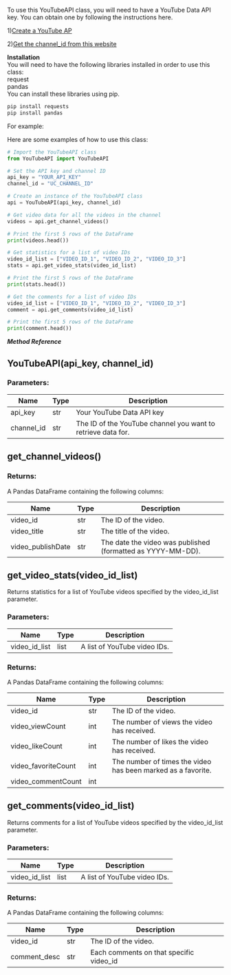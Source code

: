 To use this YouTubeAPI class, you will need to have a YouTube Data API key. You can obtain one by following the instructions here.

1)[Create a YouTube AP](https://www.youtube.com/watch?v=N18czV5tj5o) <br>

2)[Get the channel_id from this website](https://commentpicker.com/youtube-channel-id.php) <br>

**Installation** <br>
You will need to have the following libraries installed in order to use this class:<br>
request<br>
pandas<br>
You can install these libraries using pip.<br>

```python
pip install requests 
pip install pandas
 ```
For example:<br>

Here are some examples of how to use this class:

```python
# Import the YouTubeAPI class
from YouTubeAPI import YouTubeAPI

# Set the API key and channel ID
api_key = "YOUR_API_KEY"
channel_id = "UC_CHANNEL_ID"

# Create an instance of the YouTubeAPI class
api = YouTubeAPI(api_key, channel_id)

# Get video data for all the videos in the channel
videos = api.get_channel_videos()

# Print the first 5 rows of the DataFrame
print(videos.head())

# Get statistics for a list of video IDs
video_id_list = ["VIDEO_ID_1", "VIDEO_ID_2", "VIDEO_ID_3"]
stats = api.get_video_stats(video_id_list)

# Print the first 5 rows of the DataFrame
print(stats.head())

# Get the comments for a list of video IDs
video_id_list = ["VIDEO_ID_1", "VIDEO_ID_2", "VIDEO_ID_3"]
comment = api.get_comments(video_id_list)

# Print the first 5 rows of the DataFrame
print(comment.head())


```



***Method Reference***

## YouTubeAPI(api_key, channel_id)

### Parameters:

| Name | Type | Description |
|------|------|-------------|
| api_key | str  | Your YouTube Data API key|
| channel_id|str | The ID of the YouTube channel you want to retrieve data for.|


## get_channel_videos()

### Returns:
A Pandas DataFrame containing the following columns:

|Name| Type | Description |
|-----|------|-------------|
|video_id| str  |The ID of the video.|
|video_title|str|The title of the video.|
|video_publishDate|str|The date the video was published (formatted as YYYY-MM-DD).



## get_video_stats(video_id_list)
Returns statistics for a list of YouTube videos specified by the video_id_list parameter.

### Parameters:

| Name | Type | Description |
|------|------|-------------|
| video_id_list | list  |A list of YouTube video IDs.|


### Returns:
A Pandas DataFrame containing the following columns:

|Name| Type | Description |
|-----|------|-------------|
|video_id| str  |The ID of the video.|
|video_viewCount|int|The number of views the video has received.|
|video_likeCount|int|The number of likes the video has received.|
|video_favoriteCount|int|The number of times the video has been marked as a favorite.|
|video_commentCount|int||The number of comments the video has received.|


## get_comments(video_id_list)
Returns comments for a list of YouTube videos specified by the video_id_list parameter.

### Parameters:

| Name | Type | Description |
|------|------|-------------|
| video_id_list | list  |A list of YouTube video IDs.|


### Returns:
A Pandas DataFrame containing the following columns:

|Name| Type | Description |
|-----|------|-------------|
|video_id| str  |The ID of the video.|
|comment_desc|str|Each comments on that specific video_id|







